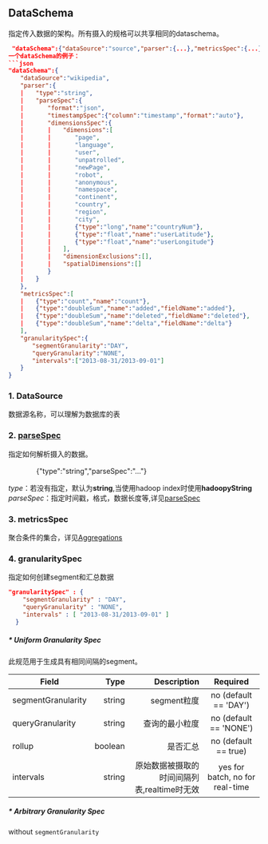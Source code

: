  
## DataSchema
指定传入数据的架构。所有摄入的规格可以共享相同的dataschema。
```json
 "dataSchema":{"dataSource":"source","parser":{...},"metricsSpec":{...},"granularitySpec":{...}}```
一个dataSchema的例子：
```json
"dataSchema":{
　　"dataSource":"wikipedia",
　　"parser":{
　　|　　"type":"string",
　　|　　"parseSpec":{
　　|　　　　"format":"json",
　　|　　　　"timestampSpec":{"column":"timestamp","format":"auto"},
　　|　　　　"dimensionsSpec":{
　　|　　　　|　　"dimensions":[
　　|　　　　|　　　　"page",
　　|　　　　|　　　　"language",
　　|　　　　|　　　　"user",
　　|　　　　|　　　　"unpatrolled",
　　|　　　　|　　　　"newPage",
　　|　　　　|　　　　"robot",
　　|　　　　|　　　　"anonymous",
　　|　　　　|　　　　"namespace",
　　|　　　　|　　　　"continent",
　　|　　　　|　　　　"country",
　　|　　　　|　　　　"region",
　　|　　　　|　　　　"city",
　　|　　　　|　　　　{"type":"long","name":"countryNum"},
　　|　　　　|　　　　{"type":"float","name":"userLatitude"},
　　|　　　　|　　　　{"type":"float","name":"userLongitude"}
　　|　　　　|　　],
　　|　　　　|　　"dimensionExclusions":[],
　　|　　　　|　　"spatialDimensions":[]
　　|　　　　}
　　|　　}
　　},
　　"metricsSpec":[
　　|　　{"type":"count","name":"count"},
　　|　　{"type":"doubleSum","name":"added","fieldName":"added"},
　　|　　{"type":"doubleSum","name":"deleted","fieldName":"deleted"},
　　|　　{"type":"doubleSum","name":"delta","fieldName":"delta"}
　　],
　　"granularitySpec":{
　　　　"segmentGranularity":"DAY",
　　　　"queryGranularity":"NONE",
　　　　"intervals":["2013-08-31/2013-09-01"]
　　}
}
```
### 1. DataSource
数据源名称，可以理解为数据库的表
### 2. [parseSpec](/ingestion-spec/dataschema/parsespec.md "parseSpec")
指定如何解析摄入的数据。

　　　　{"type":"string","parseSpec":"..."}

_type_：若没有指定，默认为**string**,当使用hadoop index时使用**hadoopyString**
_parseSpec_：指定时间戳，格式，数据长度等,详见[parseSpec](/ingestion-spec/dataschema/parsespec.md "parseSpec") 
### 3. metricsSpec
聚合条件的集合，详见[Aggregations](/ingestion-spec/dataschema/aggregations.md "Aggregations")
### 4. granularitySpec
指定如何创建segment和汇总数据
```json
"granularitySpec" : {
    "segmentGranularity" : "DAY",
    "queryGranularity" : "NONE",
    "intervals" : [ "2013-08-31/2013-09-01" ]
  }
```
  ##### * Uniform Granularity Spec
  此规范用于生成具有相同间隔的segment。

  |Field|	Type|	Description|	Required|
  |-----|-------:|-------:|:-----:|
|segmentGranularity|string|segment粒度|	no (default == 'DAY')|
|queryGranularity|string|查询的最小粒度|no (default == 'NONE')|
|rollup	|boolean|是否汇总|	no (default == true)|
|intervals|string|原始数据被摄取的时间间隔列表,realtime时无效|yes for batch, no for real-time|
  ##### * Arbitrary Granularity Spec
without `segmentGranularity`